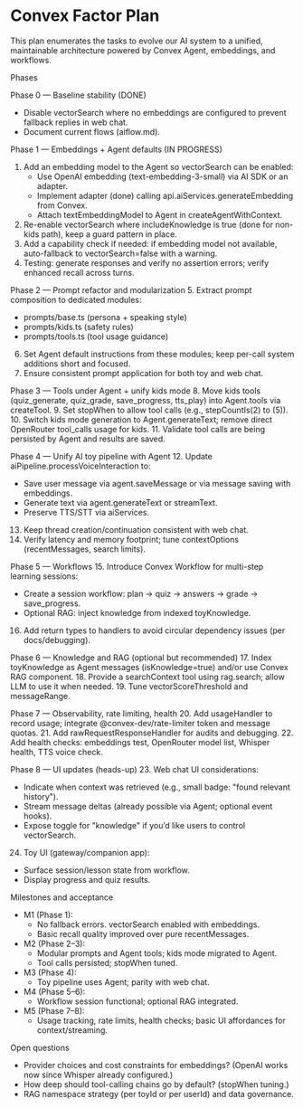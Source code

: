 # Convex Factor Plan

This plan enumerates the tasks to evolve our AI system to a unified, maintainable architecture powered by Convex Agent, embeddings, and workflows.

Phases

Phase 0 — Baseline stability (DONE)
- Disable vectorSearch where no embeddings are configured to prevent fallback replies in web chat.
- Document current flows (aiflow.md).

Phase 1 — Embeddings + Agent defaults (IN PROGRESS)
1. Add an embedding model to the Agent so vectorSearch can be enabled:
   - Use OpenAI embedding (text-embedding-3-small) via AI SDK or an adapter.
   - Implement adapter (done) calling api.aiServices.generateEmbedding from Convex.
   - Attach textEmbeddingModel to Agent in createAgentWithContext.
2. Re-enable vectorSearch where includeKnowledge is true (done for non-kids path), keep a guard pattern in place.
3. Add a capability check if needed: if embedding model not available, auto-fallback to vectorSearch=false with a warning.
4. Testing: generate responses and verify no assertion errors; verify enhanced recall across turns.

Phase 2 — Prompt refactor and modularization
5. Extract prompt composition to dedicated modules:
   - prompts/base.ts (persona + speaking style)
   - prompts/kids.ts (safety rules)
   - prompts/tools.ts (tool usage guidance)
6. Set Agent default instructions from these modules; keep per-call system additions short and focused.
7. Ensure consistent prompt application for both toy and web chat.

Phase 3 — Tools under Agent + unify kids mode
8. Move kids tools (quiz_generate, quiz_grade, save_progress, tts_play) into Agent.tools via createTool.
9. Set stopWhen to allow tool calls (e.g., stepCountIs(2) to (5)).
10. Switch kids mode generation to Agent.generateText; remove direct OpenRouter tool_calls usage for kids.
11. Validate tool calls are being persisted by Agent and results are saved.

Phase 4 — Unify AI toy pipeline with Agent
12. Update aiPipeline.processVoiceInteraction to:
   - Save user message via agent.saveMessage or via message saving with embeddings.
   - Generate text via agent.generateText or streamText.
   - Preserve TTS/STT via aiServices.
13. Keep thread creation/continuation consistent with web chat.
14. Verify latency and memory footprint; tune contextOptions (recentMessages, search limits).

Phase 5 — Workflows
15. Introduce Convex Workflow for multi-step learning sessions:
   - Create a session workflow: plan → quiz → answers → grade → save_progress.
   - Optional RAG: inject knowledge from indexed toyKnowledge.
16. Add return types to handlers to avoid circular dependency issues (per docs/debugging).

Phase 6 — Knowledge and RAG (optional but recommended)
17. Index toyKnowledge as Agent messages (isKnowledge=true) and/or use Convex RAG component.
18. Provide a searchContext tool using rag.search; allow LLM to use it when needed.
19. Tune vectorScoreThreshold and messageRange.

Phase 7 — Observability, rate limiting, health
20. Add usageHandler to record usage; integrate @convex-dev/rate-limiter token and message quotas.
21. Add rawRequestResponseHandler for audits and debugging.
22. Add health checks: embeddings test, OpenRouter model list, Whisper health, TTS voice check.

Phase 8 — UI updates (heads-up)
23. Web chat UI considerations:
   - Indicate when context was retrieved (e.g., small badge: "found relevant history").
   - Stream message deltas (already possible via Agent; optional event hooks).
   - Expose toggle for "knowledge" if you’d like users to control vectorSearch.
24. Toy UI (gateway/companion app):
   - Surface session/lesson state from workflow.
   - Display progress and quiz results.

Milestones and acceptance
- M1 (Phase 1):
  - No fallback errors. vectorSearch enabled with embeddings.
  - Basic recall quality improved over pure recentMessages.
- M2 (Phase 2–3):
  - Modular prompts and Agent tools; kids mode migrated to Agent.
  - Tool calls persisted; stopWhen tuned.
- M3 (Phase 4):
  - Toy pipeline uses Agent; parity with web chat.
- M4 (Phase 5–6):
  - Workflow session functional; optional RAG integrated.
- M5 (Phase 7–8):
  - Usage tracking, rate limits, health checks; basic UI affordances for context/streaming.

Open questions
- Provider choices and cost constraints for embeddings? (OpenAI works now since Whisper already configured.)
- How deep should tool-calling chains go by default? (stopWhen tuning.)
- RAG namespace strategy (per toyId or per userId) and data governance.
